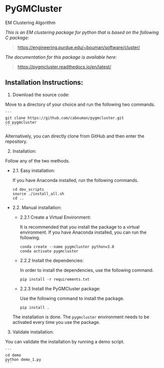 # PyGMCluster 
EM Clustering Algorithm

*This is an EM clustering package for python that is based on the following C package:*
>https://engineering.purdue.edu/~bouman/software/cluster/

*The documentation for this package is available here:*
>https://pygmcluster.readthedocs.io/en/latest/

## Installation Instructions:
1. Download the source code:

  Move to a directory of your choice and run the following two commands.

	```
	git clone https://github.com/cabouman/pygmcluster.git
	cd pygmcluster
	```
	
  Alternatively, you can directly clone from GitHub and then enter the repository.

2. Installation:

  Follow any of the two methods.

* 2.1. Easy installation:

  If you have Anaconda installed, run the following commands.
	  
	```
	cd dev_scripts
	source ./install_all.sh
	cd ..
	```
		
* 2.2. Manual installation:

	- 2.2.1 Create a Virtual Environment:

	  It is recommended that you install the package to a virtual environment.
	  If you have Anaconda installed, you can run the following.

		```
		conda create --name pygmcluster python=3.8
		conda activate pygmcluster
		```

	- 2.2.2 Install the dependencies:

	  In order to install the dependencies, use the following command.

		```
		pip install -r requirements.txt
		```

	- 2.2.3 Install the PyGMCluster package:

	  Use the following command to install the package.

		```
		pip install .
		```

  The installation is done. The ``pygmcluster`` environment needs to be activated every time you use the package.


3. Validate installation:

  You can validate the installation by running a demo script.
  
	```
	cd demo
	python demo_1.py
	```






